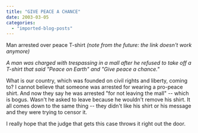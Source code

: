 ```yaml
---
title: "GIVE PEACE A CHANCE"
date: 2003-03-05
categories: 
  - "imported-blog-posts"
---
```


Man arrested over peace T-shirt _(note from the future: the link doesn't work anymore)_

_A man was charged with trespassing in a mall after he refused to take off a T-shirt that said "Peace on Earth" and "Give peace a chance."_

What is our country, which was founded on civil rights and liberty, coming to? I cannot believe that someone was arrested for wearing a pro-peace shirt. And now they say he was arrested "for not leaving the mall" -- which is bogus. Wasn't he asked to leave because he wouldn't remove his shirt. It all comes down to the same thing -- they didn't like his shirt or his message and they were trying to censor it.

I really hope that the judge that gets this case throws it right out the door.
